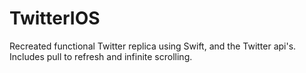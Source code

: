 # TwitterIOS
Recreated functional Twitter replica using Swift, and the Twitter api's. Includes pull to refresh and infinite scrolling. 
